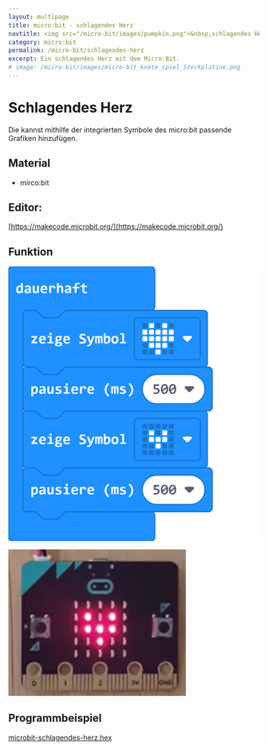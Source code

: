 ```yaml
---
layout: multipage
title: micro:bit - schlagendes Herz
navtitle: <img src="/micro-bit/images/pumpkin.png">&nbsp;schlagendes Herz&nbsp;<img src="/micro-bit/images/vcp-meet.png" title="Dieses Angebot kann auch über VCP-Meet genutzt werden.">
category: micro:bit
permalink: /micro-bit/schlagendes-herz
excerpt: Ein schlagendes Herz mit dem Micro:Bit.
# image: /micro-bit/images/micro-bit_knete_spiel_Steckplatine.png
---
```


# Schlagendes Herz

Die kannst mithilfe der integrierten Symbole des micro:bit passende Grafiken hinzufügen.

## Material

+ mirco:bit

## Editor:

[https://makecode.microbit.org/](https://makecode.microbit.org/)

## Funktion

![](images/microbit-Screenshot_schlagendes-herz.png)

![](images/schlagendes-herz.gif)


## Programmbeispiel
[microbit-schlagendes-herz.hex](appendix/microbit-schlagendes-herz.hex)
